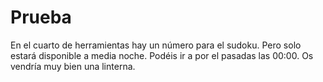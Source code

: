 # Prueba
En el cuarto de herramientas hay un número para el sudoku. Pero solo estará disponible a media noche. Podéis ir a por el pasadas las 00:00. Os vendría muy bien una linterna.
